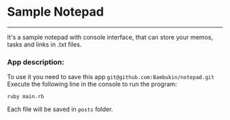 # Sample Notepad

___
It's a sample notepad with console interface, that can store your memos, tasks and links in .txt files.

### App description:
To use it you need to save this app `git@github.com:Bambukin/notepad.git`  
Execute the following line in the console to run the program:

```
ruby main.rb
```
Each file will be saved in `posts` folder.
